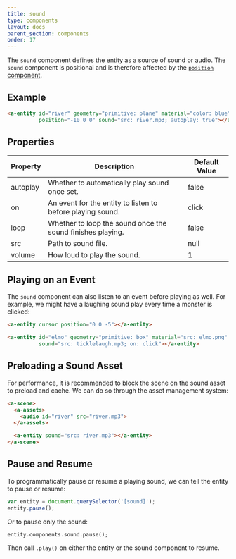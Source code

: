 ```yaml
---
title: sound
type: components
layout: docs
parent_section: components
order: 17
---
```


The `sound` component defines the entity as a source of sound or audio. The `sound` component is positional and is therefore affected by the [`position` component](position.html).

## Example

```html
<a-entity id="river" geometry="primitive: plane" material="color: blue"
          position="-10 0 0" sound="src: river.mp3; autoplay: true"></a-entity>
```

## Properties

| Property | Description                                                | Default Value |
|----------|------------------------------------------------------------|---------------|
| autoplay | Whether to automatically play sound once set.              | false         |
| on       | An event for the entity to listen to before playing sound. | click         |
| loop     | Whether to loop the sound once the sound finishes playing. | false         |
| src      | Path to sound file.                                        | null          |
| volume   | How loud to play the sound.                                | 1             |

## Playing on an Event

The `sound` component can also listen to an event before playing as well. For example, we might have a laughing sound play every time a monster is clicked:

```html
<a-entity cursor position="0 0 -5"></a-entity>

<a-entity id="elmo" geometry="primitive: box" material="src: elmo.png"
          sound="src: ticklelaugh.mp3; on: click"></a-entity>
```

## Preloading a Sound Asset

For performance, it is recommended to block the scene on the sound asset to preload and cache. We can do so through the asset management system:

```html
<a-scene>
  <a-assets>
    <audio id="river" src="river.mp3">
  </a-assets>

  <a-entity sound="src: river.mp3"></a-entity>
</a-scene>
```

## Pause and Resume

To programmatically pause or resume a playing sound, we can tell the entity to pause or resume:

```js
var entity = document.querySelector('[sound]');
entity.pause();
```

Or to pause only the sound:

```
entity.components.sound.pause();
```

Then call `.play()` on either the entity or the sound component to resume.

